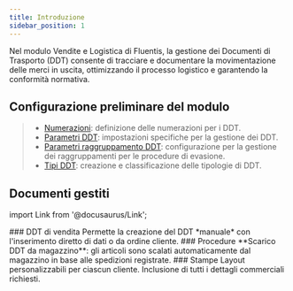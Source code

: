 ```yaml
---
title: Introduzione
sidebar_position: 1
---
```


Nel modulo Vendite e Logistica di Fluentis, la gestione dei Documenti di Trasporto (DDT) consente di tracciare e documentare la movimentazione delle merci in uscita, ottimizzando il processo logistico e garantendo la conformità normativa. 

## Configurazione preliminare del modulo

> - [Numerazioni](/docs/configurations/tables/fluentis-numerations): definizione delle numerazioni per i DDT.    
> - [Parametri DDT](/docs/configurations/parameters/sales/dn-parameters): impostazioni specifiche per la gestione dei DDT.
> - [Parametri raggruppamento DDT](/docs/configurations/parameters/sales/dn-grouping): configurazione per la gestione dei raggruppamenti per le procedure di evasione.     
> - [Tipi DDT](/docs/configurations/tables/sales/delivery-notes-type): creazione e classificazione delle tipologie di DDT.     

## Documenti gestiti

import Link from '@docusaurus/Link';

<div className="cardContainer">
    <div className="card">
### DDT di vendita
Permette la creazione del DDT *manuale* con l'inserimento diretto di dati o da ordine cliente.
### Procedure
**Scarico DDT da magazzino**: gli articoli sono scalati automaticamente dal magazzino in base alle spedizioni registrate.
### Stampe  
Layout personalizzabili per ciascun cliente.  
Inclusione di tutti i dettagli commerciali richiesti.  
    </div>
</div>